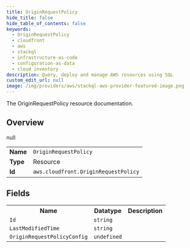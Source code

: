 ```yaml
---
title: OriginRequestPolicy
hide_title: false
hide_table_of_contents: false
keywords:
  - OriginRequestPolicy
  - cloudfront
  - aws
  - stackql
  - infrastructure-as-code
  - configuration-as-data
  - cloud inventory
description: Query, deploy and manage AWS resources using SQL
custom_edit_url: null
image: /img/providers/aws/stackql-aws-provider-featured-image.png
---
```

The OriginRequestPolicy resource documentation.

## Overview
<table><tbody>
<tr><td><b>Name</b></td><td><code>OriginRequestPolicy</code></td></tr>
<tr><td><b>Type</b></td><td>Resource</td></tr>
null
<tr><td><b>Id</b></td><td><code>aws.cloudfront.OriginRequestPolicy</code></td></tr>
</tbody></table>

## Fields
<table><tbody>
<tr><th>Name</th><th>Datatype</th><th>Description</th></tr>
<tr><td><code>Id</code></td><td><code>string</code></td><td></td></tr><tr><td><code>LastModifiedTime</code></td><td><code>string</code></td><td></td></tr><tr><td><code>OriginRequestPolicyConfig</code></td><td><code>undefined</code></td><td></td></tr>
</tbody></table>